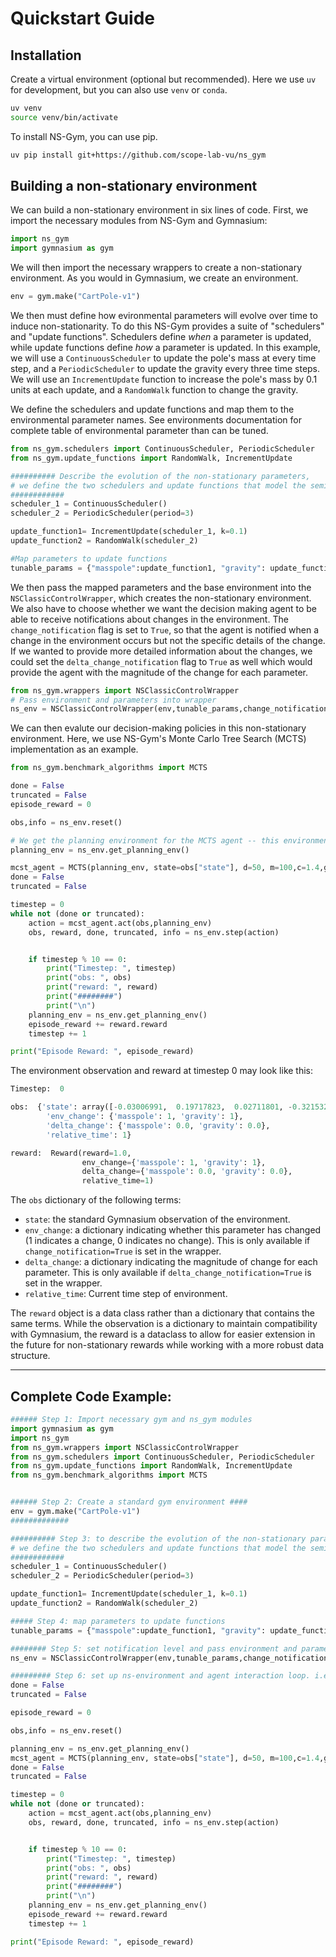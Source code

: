 # Quickstart Guide

## Installation

Create a virtual environment (optional but recommended). Here we use `uv` for development, but you can also use `venv` or `conda`.

```bash
uv venv
source venv/bin/activate 
```

To install NS-Gym, you can use pip. 

```bash
uv pip install git+https://github.com/scope-lab-vu/ns_gym
```

## Building a non-stationary environment

We can build a non-stationary environment in six lines of code. First, we import the necessary modules from NS-Gym and Gymnasium:

```python
import ns_gym
import gymnasium as gym
```

We will then import the necessary wrappers to create a non-stationary environment. As you would in Gymnasium, we create an environment.

```python
env = gym.make("CartPole-v1")
```

We then must define how evironmental parameters will evolve over time to induce non-stationarity. To do this NS-Gym provides a suite of "schedulers" and "update functions". Schedulers define *when* a parameter is updated, while update functions define *how* a parameter is updated. In this example, we will use a `ContinuousScheduler` to update the pole's mass at every time step, and a `PeriodicScheduler` to update the gravity every three time steps. We will use an `IncrementUpdate` function to increase the pole's mass by 0.1 units at each update, and a `RandomWalk` function to change the gravity.

We define the schedulers and update functions and map them to the environmental parameter names. See environments documentation for complete table of environmental parameter than can be tuned.


```python
from ns_gym.schedulers import ContinuousScheduler, PeriodicScheduler
from ns_gym.update_functions import RandomWalk, IncrementUpdate

########## Describe the evolution of the non-stationary parameters, 
# we define the two schedulers and update functions that model the semi-Markov chain over the relevant parameters
############
scheduler_1 = ContinuousScheduler()
scheduler_2 = PeriodicScheduler(period=3)

update_function1= IncrementUpdate(scheduler_1, k=0.1)
update_function2 = RandomWalk(scheduler_2)

#Map parameters to update functions
tunable_params = {"masspole":update_function1, "gravity": update_function2}

```
We then pass the mapped parameters and the base environment into the `NSClassicControlWrapper`, which creates the non-stationary environment. We also have to choose whether we want the decision making agent to be able to receive notifications about changes in the environment. The `change_notification` flag is set to `True`, so that the agent is notified when a change in the environment occurs but not the specific details of the change. If we wanted to provide more detailed information about the changes, we could set the `delta_change_notification` flag to `True` as well which would provide the agent with the magnitude of the change for each parameter.


```python
from ns_gym.wrappers import NSClassicControlWrapper
# Pass environment and parameters into wrapper
ns_env = NSClassicControlWrapper(env,tunable_params,change_notification=True)
```

We can then evalute our decision-making policies in this non-stationary environment. Here, we use NS-Gym's Monte Carlo Tree Search (MCTS) implementation as an example. 

```python
from ns_gym.benchmark_algorithms import MCTS

done = False
truncated = False
episode_reward = 0

obs,info = ns_env.reset()

# We get the planning environment for the MCTS agent -- this environment does not have non-stationarity enabled and it a static snapshot of the current state environment
planning_env = ns_env.get_planning_env()

mcst_agent = MCTS(planning_env, state=obs["state"], d=50, m=100,c=1.4,gamma=0.99)
done = False
truncated = False

timestep = 0
while not (done or truncated):
    action = mcst_agent.act(obs,planning_env)
    obs, reward, done, truncated, info = ns_env.step(action)


    if timestep % 10 == 0:
        print("Timestep: ", timestep)
        print("obs: ", obs)
        print("reward: ", reward)   
        print("########")
        print("\n")
    planning_env = ns_env.get_planning_env()
    episode_reward += reward.reward
    timestep += 1

print("Episode Reward: ", episode_reward)

```

The environment observation and reward at timestep 0 may look like this:
```python
Timestep:  0

obs:  {'state': array([-0.03006991,  0.19717823,  0.02711801, -0.3215324 ], dtype=float32), 
        'env_change': {'masspole': 1, 'gravity': 1}, 
        'delta_change': {'masspole': 0.0, 'gravity': 0.0}, 
        'relative_time': 1}

reward:  Reward(reward=1.0, 
                env_change={'masspole': 1, 'gravity': 1}, 
                delta_change={'masspole': 0.0, 'gravity': 0.0}, 
                relative_time=1)
```     

The `obs` dictionary of the following terms:

- `state`: the standard Gymnasium observation of the environment.
- `env_change`: a dictionary indicating whether this parameter has changed (1 indicates a change, 0 indicates no change). This is only available if `change_notification=True` is set in the wrapper.
- `delta_change`: a dictionary indicating the magnitude of change for each parameter. This is only available if `delta_change_notification=True` is set in the wrapper.
- `relative_time`: Current time step of environment.

The `reward` object is a data class rather than a dictionary that contains the same terms. While the observation is a dictionary to maintain compatibility with Gymnasium, the reward is a dataclass to allow for easier extension in the future for non-stationary rewards while working with a more robust data structure.


---
## Complete Code Example:

```python
###### Step 1: Import necessary gym and ns_gym modules
import gymnasium as gym
import ns_gym
from ns_gym.wrappers import NSClassicControlWrapper
from ns_gym.schedulers import ContinuousScheduler, PeriodicScheduler
from ns_gym.update_functions import RandomWalk, IncrementUpdate
from ns_gym.benchmark_algorithms import MCTS


###### Step 2: Create a standard gym environment ####
env = gym.make("CartPole-v1")
#############

########## Step 3: to describe the evolution of the non-stationary parameters, 
# we define the two schedulers and update functions that model the semi-Markov chain over the relevant parameters
############
scheduler_1 = ContinuousScheduler()
scheduler_2 = PeriodicScheduler(period=3)

update_function1= IncrementUpdate(scheduler_1, k=0.1)
update_function2 = RandomWalk(scheduler_2)

##### Step 4: map parameters to update functions
tunable_params = {"masspole":update_function1, "gravity": update_function2}

######## Step 5: set notification level and pass environment and parameters into wrapper
ns_env = NSClassicControlWrapper(env,tunable_params,change_notification=True)

######### Step 6: set up ns-environment and agent interaction loop. i.e ... 
done = False
truncated = False

episode_reward = 0

obs,info = ns_env.reset()

planning_env = ns_env.get_planning_env()
mcst_agent = MCTS(planning_env, state=obs["state"], d=50, m=100,c=1.4,gamma=0.99)
done = False
truncated = False

timestep = 0
while not (done or truncated):
    action = mcst_agent.act(obs,planning_env)
    obs, reward, done, truncated, info = ns_env.step(action)


    if timestep % 10 == 0:
        print("Timestep: ", timestep)
        print("obs: ", obs)
        print("reward: ", reward)   
        print("########")
        print("\n")
    planning_env = ns_env.get_planning_env()
    episode_reward += reward.reward
    timestep += 1

print("Episode Reward: ", episode_reward)
```